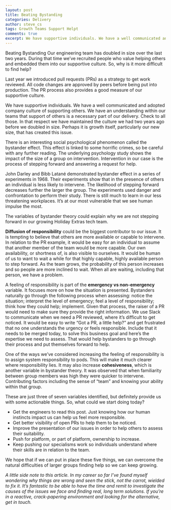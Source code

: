 ```yaml
---
layout: post
title: Beating Bystanding
categories: Delivery
author: steve_cs
tags: Growth Teams Support Helpt
comments: true
excerpt: We have supportive individuals. We have a well communicated and adopted company culture of supporting others. We have an understanding within our teams that support of others is a necessary part of our delivery. Check to all those. So, why is it more difficult to find help? 
---
```

Beating Bystanding
Our engineering team has doubled in size over the last two years. During that time we’ve recruited people who value helping others and embedded them into our supportive culture. So, why is it more difficult to find help? 

Last year we introduced pull requests (PRs) as a strategy to get work reviewed. All code changes are approved by peers before being put into production. The PR process also provides a good measure of our supportive culture. 

We have supportive individuals. We have a well communicated and adopted company culture of supporting others. We have an understanding within our teams that support of others is a necessary part of our delivery. Check to all those. In that respect we have maintained the culture we had two years ago before we doubled in size. Perhaps it is growth itself, particularly our new size, that has created this issue.

There is an interesting social psychological phenomenon called the bystander effect. This effect is linked to some horrific crimes, so be careful with any further reading. The underlying psychology study shows the impact of the size of a group on intervention. Intervention in our case is the process of stepping forward and answering a request for help.

John Darley and Bibb Latané demonstrated bystander effect in a series of experiments in 1968. Their experiments show that in the presence of others an individual is less likely to intervene. The likelihood of stepping forward decreases further the larger the group. The experiments used danger and confrontation to perform their study. There is still much to learn in our less threatening workplaces. It’s at our most vulnerable that we see human impulse the most.

The variables of bystander theory could explain why we are not stepping forward in our growing Holiday Extras tech team.

**Diffusion of responsibility** could be the biggest contributor to our issue. It is tempting to believe that others are more available or capable to intervene. In relation to the PR example, it would be easy for an individual to assume that another member of the team would be more capable. Our own availability, or shortness of, is also visible to ourselves. It would be human of us to want to wait a while for that highly capable, highly available person to step forward. As the team grows, the probability of this person increases and so people are more inclined to wait. When all are waiting, including that person, we have a problem. 

A feeling of responsibility is part of the **emergency vs non-emergency** variable. It focuses more on how the situation is presented. Bystanders naturally go through the following process when assessing: notice the situation; interpret the level of emergency; feel a level of responsibility; think how they could help; implement. Given that process, the raiser of a PR would need to make sure they provide the right information. We use Slack to communicate when we need a PR reviewed, where it’s difficult to get noticed. It would be easy to write “Got a PR, a little help?” and get frustrated that no one understands the urgency or feels responsible. Include that it needs to be merged today, to solve this business goal and here’s the expertise we need to assess. That would help bystanders to go through their process and put themselves forward to help.

One of the ways we’ve considered increasing the feeling of responsibility is to assign system responsibility to pods. This will make it much clearer where responsibility lies. It may also increase **cohesiveness**, which is another variable in bystander theory. It was observed that when familiarity between group members was high they were quicker to intervene. Contributing factors including the sense of “team” and knowing your ability within that group.

These are just three of seven variables identified, but definitely provide us with some actionable things. So, what could we start doing today?

- Get the engineers to read this post. Just knowing how our human instincts impact us can help us feel more responsible.
- Get better visibility of open PRs to help them to be noticed.
- Improve the presentation of our issues in order to help others to assess their suitability.
- Push for platform, or part of platform, ownership to increase.
- Keep pushing our specialisms work so individuals understand where their skills are in relation to the team. 

We hope that if we can put in place these five things, we can overcome the natural difficulties of larger groups finding help so we can keep growing. 

*A little side note to this article. In my career so far I’ve found myself wondering why things are wrong and seen the stick, not the carrot, wielded to fix it. It’s fantastic to be able to have the time and remit to investigate the causes of the issues we face and finding real, long term solutions. If you’re in a reactive, crack-papering environment and looking for the alternative, get in touch.* 
